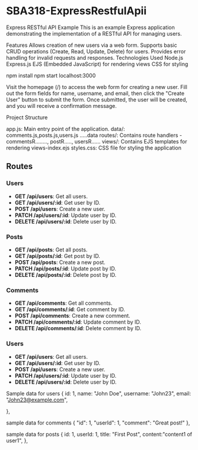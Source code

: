# SBA318-ExpressRestfulApii
Express RESTful API Example
This is an example Express application demonstrating the implementation of a RESTful API for managing users.

Features
Allows creation of new users via a web form.
Supports basic CRUD operations (Create, Read, Update, Delete) for users.
Provides error handling for invalid requests and responses.
Technologies Used
Node.js
Express.js
EJS (Embedded JavaScript) for rendering views
CSS for styling


npm install
npm start
localhost:3000 

Visit the homepage (/) to access the web form for creating a new user.
Fill out the form fields for name, username, and email, then click the "Create User" button to submit the form.
Once submitted, the user will be created, and you will receive a confirmation message.

Project Structure

app.js: Main entry point of the application.
data/: comments.js,posts.js,users.js .....data
routes/: Contains route handlers -commentsR........, postR....., usersR......
views/: Contains EJS templates for rendering views-index.ejs
styles.css: CSS file for styling the application

## Routes

### Users

- **GET /api/users**: Get all users.
- **GET /api/users/:id**: Get user by ID.
- **POST /api/users**: Create a new user.
- **PATCH /api/users/:id**: Update user by ID.
- **DELETE /api/users/:id**: Delete user by ID.

### Posts

- **GET /api/posts**: Get all posts.
- **GET /api/posts/:id**: Get post by ID.
- **POST /api/posts**: Create a new post.
- **PATCH /api/posts/:id**: Update post by ID.
- **DELETE /api/posts/:id**: Delete post by ID.

### Comments

- **GET /api/comments**: Get all comments.
- **GET /api/comments/:id**: Get comment by ID.
- **POST /api/comments**: Create a new comment.
- **PATCH /api/comments/:id**: Update comment by ID.
- **DELETE /api/comments/:id**: Delete comment by ID.


### Users

- **GET /api/users**: Get all users.
- **GET /api/users/:id**: Get user by ID.
- **POST /api/users**: Create a new user.
- **PATCH /api/users/:id**: Update user by ID.
- **DELETE /api/users/:id**: Delete user by ID.

Sample data for users
 {
      id: 1,
      name: "John Doe",
      username: "John23",
      email: "John23@example.com",
    
  },

sample data for comments
{
    "id": 1,
    "userId": 1,
    "comment": "Great post!"
  },

sample data for posts
{
    id: 1,
    userId: 1,
    title: "First Post",
    content:"content1 of user1",
  },
